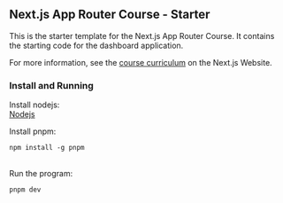 ## Next.js App Router Course - Starter

This is the starter template for the Next.js App Router Course. It contains the starting code for the dashboard application.

For more information, see the [course curriculum](https://nextjs.org/learn) on the Next.js Website.

### Install and Running
Install nodejs:
\
[Nodejs](https://nodejs.org/en)

Install pnpm:

```
npm install -g pnpm
```
\
Run the program:
```
pnpm dev
```